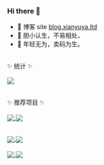 ### Hi there 👋

- 📙 博客 site [blog.xianyuya.ltd](https://blog.xianyuya.ltd/)
- 🍄 胆小认生，不易相处，
- 🌱 年轻无为，卖码为生。
<br/><br/>

✨ 统计 ✨
<br/><br/>
<a href="https://github.com/anuraghazra/github-readme-stats" title="Sendya's Github Stars">
  <img align="center" src="https://github-readme-stats.vercel.app/api?username=s-xianyu&count_private=true&line_height=24&theme=radical" />
</a>
<br/><br/>


✨ 推荐项目 ✨
<br/><br/>
<a href="https://github.com/s-xianyu/xy-diary">
  <img align="center" src="https://github-readme-stats.vercel.app/api/pin/?username=s-xianyu&repo=xy-diary" />
</a>
<a href="https://github.com/s-xianyu/xianyu-cli">
  <img align="center" src="https://github-readme-stats.vercel.app/api/pin/?username=s-xianyu&repo=xianyu-cli" />
</a>
<br/><br/>

<a href="https://github.com/s-xianyu/xianyu-blog">
  <img align="center" src="https://github-readme-stats.vercel.app/api/pin/?username=s-xianyu&repo=xianyu-blog" />
</a>
<a href="https://github.com/s-xianyu/egg-news">
  <img align="center" src="https://github-readme-stats.vercel.app/api/pin/?username=s-xianyu&repo=egg-news" />
</a>
<br/><br/>

<a href="https://github.com/s-xianyu/xy-npm">
  <img align="center" src="https://github-readme-stats.vercel.app/api/pin/?username=s-xianyu&repo=xy-npm" />
</a>
<a href="https://github.com/s-xianyu/chrome-magzaine">
  <img align="center" src="https://github-readme-stats.vercel.app/api/pin/?username=s-xianyu&repo=chrome-magzaine" />
</a>

<!--
**s-xianyu/s-xianyu** is a ✨ _special_ ✨ repository because its `README.md` (this file) appears on your GitHub profile.

Here are some ideas to get you started:

- 🔭 I’m currently working on ...
- 🌱 I’m currently learning ...
- 👯 I’m looking to collaborate on ...
- 🤔 I’m looking for help with ...
- 💬 Ask me about ...
- 📫 How to reach me: ...
- 😄 Pronouns: ...
- ⚡ Fun fact: ...
-->

